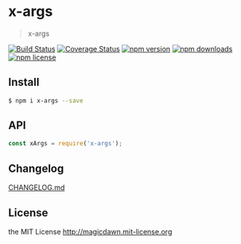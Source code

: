 # x-args

> x-args

[![Build Status](https://img.shields.io/travis/magicdawn/x-args.svg?style=flat-square)](https://travis-ci.org/magicdawn/x-args)
[![Coverage Status](https://img.shields.io/codecov/c/github/magicdawn/x-args.svg?style=flat-square)](https://codecov.io/gh/magicdawn/x-args)
[![npm version](https://img.shields.io/npm/v/x-args.svg?style=flat-square)](https://www.npmjs.com/package/x-args)
[![npm downloads](https://img.shields.io/npm/dm/x-args.svg?style=flat-square)](https://www.npmjs.com/package/x-args)
[![npm license](https://img.shields.io/npm/l/x-args.svg?style=flat-square)](http://magicdawn.mit-license.org)

## Install

```sh
$ npm i x-args --save
```

## API

```js
const xArgs = require('x-args');
```

## Changelog

[CHANGELOG.md](CHANGELOG.md)

## License

the MIT License http://magicdawn.mit-license.org
